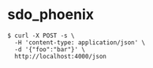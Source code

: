 # sdo_phoenix

```shell
$ curl -X POST -s \
  -H 'content-type: application/json' \
  -d '{"foo":"bar"}' \
  http://localhost:4000/json
```
